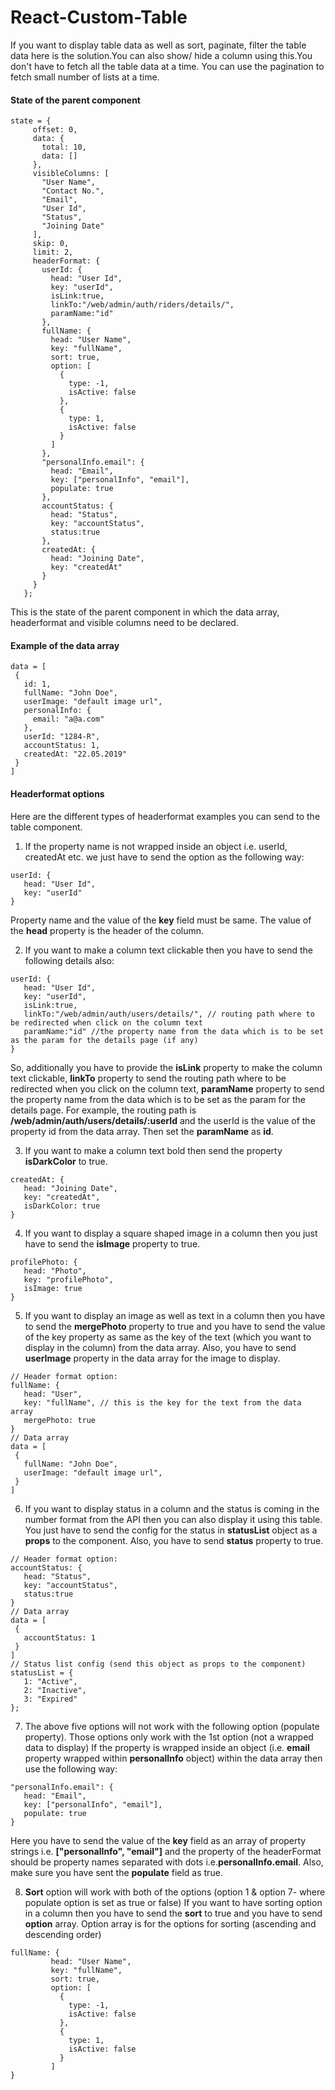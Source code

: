 # React-Custom-Table
If you want to display table data as well as sort, paginate, filter the table data here is the solution.You can also show/ hide a column using this.You don't have to fetch all the table data at a time. You can use the pagination to fetch small number of lists at a time. 

#### State of the parent component
```
state = {
     offset: 0,
     data: {
       total: 10,
       data: []
     },
     visibleColumns: [
       "User Name",
       "Contact No.",
       "Email",
       "User Id",
       "Status",
       "Joining Date"
     ],
     skip: 0,
     limit: 2,
     headerFormat: {
       userId: {
         head: "User Id",
         key: "userId",
         isLink:true,
         linkTo:"/web/admin/auth/riders/details/",
         paramName:"id"
       },
       fullName: {
         head: "User Name",
         key: "fullName",
         sort: true,
         option: [
           {
             type: -1,
             isActive: false
           },
           {
             type: 1,
             isActive: false
           }
         ]
       },
       "personalInfo.email": {
         head: "Email",
         key: ["personalInfo", "email"],
         populate: true
       },
       accountStatus: {
         head: "Status",
         key: "accountStatus",
         status:true
       },
       createdAt: {
         head: "Joining Date",
         key: "createdAt"
       }
     }
   };
```
This is the state of the parent component in which the data array, headerformat and visible columns need to be declared. 

#### Example of the data array

```
data = [
 {
   id: 1,
   fullName: "John Doe",
   userImage: "default image url",
   personalInfo: {
     email: "a@a.com"
   },
   userId: "1284-R",
   accountStatus: 1,
   createdAt: "22.05.2019"
 }
]
```
#### Headerformat options

Here are the different types of headerformat examples you can send to the table component. 

1. If the property name is not wrapped inside an object i.e. userId, createdAt etc. we just have to send the option as the following way:

```
userId: {
   head: "User Id",
   key: "userId"
}
```
Property name and the value of the **key** field must be same. The value of the **head** property is the header of the column.


2. If you want to make a column text clickable then you have to send the following details also:
```
userId: {
   head: "User Id",
   key: "userId",
   isLink:true,
   linkTo:"/web/admin/auth/users/details/", // routing path where to be redirected when click on the column text
   paramName:"id" //the property name from the data which is to be set as the param for the details page (if any)
}
```
So, additionally you have to provide the **isLink** property to make the column text clickable, **linkTo** property to send the routing path where to be redirected when you click on the column text, **paramName** property to send the property name from the data which is to be set as the param for the details page. For example, the routing path is **/web/admin/auth/users/details/:userId** and the userId is the value of the property id from the data array. Then set the **paramName** as **id**.

3. If you want to make a column text bold then send the property **isDarkColor** to true.
```
createdAt: {
   head: "Joining Date",
   key: "createdAt",
   isDarkColor: true
}
```
4. If you want to display a square shaped image in a column then you just have to send the **isImage** property to true.
```
profilePhoto: {
   head: "Photo",
   key: "profilePhoto",
   isImage: true
}
```

5. If you want to display an image as well as text in a column then you have to send the **mergePhoto** property to true and you have to send the value of the key property as same as the key of the text (which you want to display in the column) from the data array. Also, you have to send **userImage** property in the data array for the image to display.

```
// Header format option:
fullName: {
   head: "User",
   key: "fullName", // this is the key for the text from the data array 
   mergePhoto: true
}
// Data array
data = [
 {
   fullName: "John Doe",
   userImage: "default image url",
 }
]
```

6. If you want to display status in a column and the status is coming in the number format from the API then you can also display it using this table. You just have to send the config for the status in **statusList** object as a **props** to the component. Also, you have to send **status** property to true.
```
// Header format option:
accountStatus: {
   head: "Status",
   key: "accountStatus",
   status:true
}
// Data array
data = [
 {
   accountStatus: 1
 }
]
// Status list config (send this object as props to the component)
statusList = {
   1: "Active",
   2: "Inactive",
   3: "Expired"
};
```
7. The above five options will not work with the following option (populate property). Those options only work with the 1st option (not a wrapped data to display)
If the property is wrapped inside an object (i.e. **email** property wrapped within **personalInfo** object) within the data array then use the following way:

```
"personalInfo.email": {
   head: "Email",
   key: ["personalInfo", "email"],
   populate: true
}
```
Here you have to send the value of the **key** field as an array of property strings i.e. **["personalInfo", "email"]** and the property of the headerFormat should be property names separated with dots i.e.**personalInfo.email**. Also, make sure you have sent the **populate** field as true.

8. **Sort** option will work with both of the options (option 1 & option 7- where populate option is set as true or false) 
If you want to have sorting option in a column then you have to send the **sort** to true and you have to send **option** array. Option array is for the options for sorting (ascending and descending order)
```
fullName: {
         head: "User Name",
         key: "fullName",
         sort: true,
         option: [
           {
             type: -1,
             isActive: false
           },
           {
             type: 1,
             isActive: false
           }
         ]
}
```

